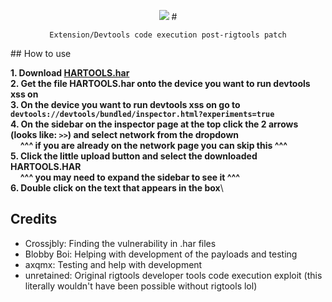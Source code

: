 <p align=center><img src="https://raw.githubusercontent.com/crossjbly/HarTools-rigtools128plus/refs/heads/main/hartools.gif"/>
# <p align=center><code>Extension/Devtools code execution post-rigtools patch</code></p> 
## How to use

**1. Download [HARTOOLS.har](https://raw.githubusercontent.com/crossjbly/HarTools-rigtools128plus/refs/heads/main/HARTOOLS.har)**\
**2. Get the file HARTOOLS.har onto the device you want to run devtools xss on**\
**3. On the device you want to run devtools xss on go to `devtools://devtools/bundled/inspector.html?experiments=true`**\
**4. On the sidebar on the inspector page at the top click the 2 arrows (looks like: `>>`) and select network from the dropdown**\
&nbsp;&nbsp;&nbsp;&nbsp;**^^^ if you are already on the network page you can skip this ^^^**\
**5. Click the little upload button and select the downloaded HARTOOLS.HAR**\
&nbsp;&nbsp;&nbsp;&nbsp;**^^^ you may need to expand the sidebar to see it ^^^**\
**6. Double click on the text that appears in the box**\

## Credits
 - Crossjbly: Finding the vulnerability in .har files
 - Blobby Boi: Helping with development of the payloads and testing
 - axqmx: Testing and help with development
 - unretained: Original rigtools developer tools code execution exploit (this literally wouldn't have been possible without rigtools lol)
